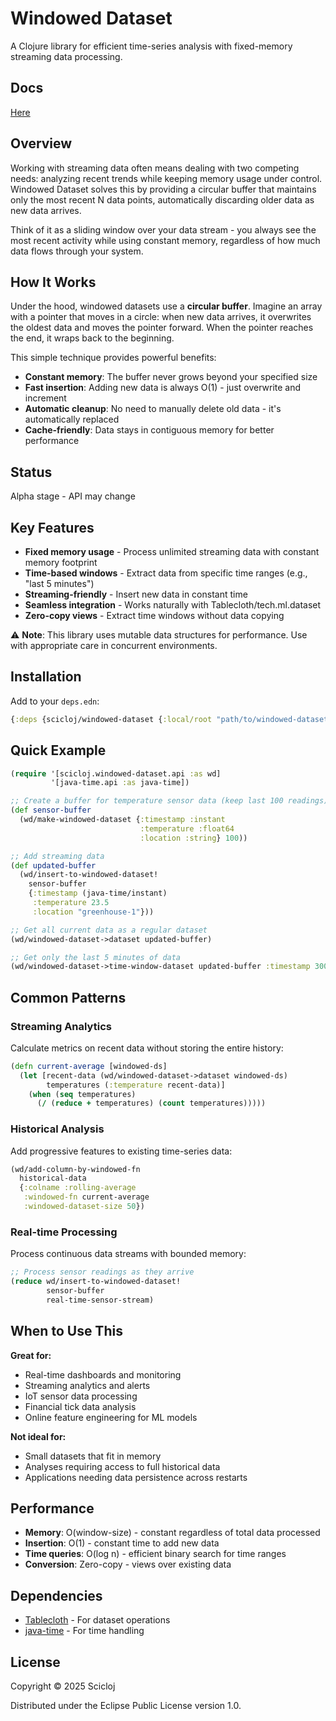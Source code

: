 # Windowed Dataset

A Clojure library for efficient time-series analysis with fixed-memory streaming data processing.

## Docs
[Here](https://scicloj.github.io/windowed-dataset)

## Overview

Working with streaming data often means dealing with two competing needs: analyzing recent trends while keeping memory usage under control. Windowed Dataset solves this by providing a circular buffer that maintains only the most recent N data points, automatically discarding older data as new data arrives.

Think of it as a sliding window over your data stream - you always see the most recent activity while using constant memory, regardless of how much data flows through your system.

## How It Works

Under the hood, windowed datasets use a **circular buffer**. Imagine an array with a pointer that moves in a circle: when new data arrives, it overwrites the oldest data and moves the pointer forward. When the pointer reaches the end, it wraps back to the beginning.

This simple technique provides powerful benefits:
- **Constant memory**: The buffer never grows beyond your specified size
- **Fast insertion**: Adding new data is always O(1) - just overwrite and increment
- **Automatic cleanup**: No need to manually delete old data - it's automatically replaced
- **Cache-friendly**: Data stays in contiguous memory for better performance

## Status
Alpha stage - API may change

## Key Features

- **Fixed memory usage** - Process unlimited streaming data with constant memory footprint
- **Time-based windows** - Extract data from specific time ranges (e.g., "last 5 minutes")
- **Streaming-friendly** - Insert new data in constant time
- **Seamless integration** - Works naturally with Tablecloth/tech.ml.dataset
- **Zero-copy views** - Extract time windows without data copying

⚠️ **Note**: This library uses mutable data structures for performance. Use with appropriate care in concurrent environments.

## Installation

Add to your `deps.edn`:

```clojure
{:deps {scicloj/windowed-dataset {:local/root "path/to/windowed-dataset"}}}
```

## Quick Example

```clojure
(require '[scicloj.windowed-dataset.api :as wd]
         '[java-time.api :as java-time])

;; Create a buffer for temperature sensor data (keep last 100 readings)
(def sensor-buffer 
  (wd/make-windowed-dataset {:timestamp :instant 
                             :temperature :float64 
                             :location :string} 100))

;; Add streaming data
(def updated-buffer 
  (wd/insert-to-windowed-dataset! 
    sensor-buffer 
    {:timestamp (java-time/instant)
     :temperature 23.5
     :location "greenhouse-1"}))

;; Get all current data as a regular dataset
(wd/windowed-dataset->dataset updated-buffer)

;; Get only the last 5 minutes of data
(wd/windowed-dataset->time-window-dataset updated-buffer :timestamp 300000)
```

## Common Patterns

### Streaming Analytics
Calculate metrics on recent data without storing the entire history:

```clojure
(defn current-average [windowed-ds]
  (let [recent-data (wd/windowed-dataset->dataset windowed-ds)
        temperatures (:temperature recent-data)]
    (when (seq temperatures)
      (/ (reduce + temperatures) (count temperatures)))))
```

### Historical Analysis
Add progressive features to existing time-series data:

```clojure
(wd/add-column-by-windowed-fn 
  historical-data
  {:colname :rolling-average
   :windowed-fn current-average
   :windowed-dataset-size 50})
```

### Real-time Processing
Process continuous data streams with bounded memory:

```clojure
;; Process sensor readings as they arrive
(reduce wd/insert-to-windowed-dataset! 
        sensor-buffer 
        real-time-sensor-stream)
```

## When to Use This

**Great for:**

- Real-time dashboards and monitoring
- Streaming analytics and alerts  
- IoT sensor data processing
- Financial tick data analysis
- Online feature engineering for ML models

**Not ideal for:**

- Small datasets that fit in memory
- Analyses requiring access to full historical data
- Applications needing data persistence across restarts

## Performance

- **Memory**: O(window-size) - constant regardless of total data processed
- **Insertion**: O(1) - constant time to add new data
- **Time queries**: O(log n) - efficient binary search for time ranges
- **Conversion**: Zero-copy - views over existing data

## Dependencies

- [Tablecloth](https://scicloj.github.io/tablecloth/) - For dataset operations
- [java-time](https://github.com/dm3/clojure.java-time) - For time handling

## License

Copyright © 2025 Scicloj

Distributed under the Eclipse Public License version 1.0.
